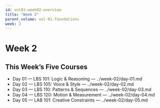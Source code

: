 ```yaml
---
id: vol01-week02-overview
title: "Week 2"
parent_volume: vol-01-foundations
week: 2
---
```


# Week 2

## This Week’s Five Courses
- Day 01 — LBS 101: Logic & Reasoning — ../week-02/day-01.md
- Day 02 — LBS 105: Voice & Style — ../week-02/day-02.md
- Day 03 — LBS 110: Patterns & Sequences — ../week-02/day-03.md
- Day 04 — LBS 120: Motion & Measurement — ../week-02/day-04.md
- Day 05 — LAB 101: Creative Constraints — ../week-02/day-05.md

